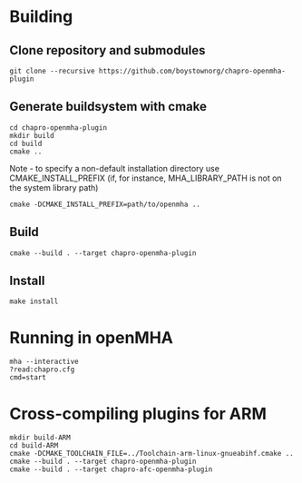 # Building
## Clone repository and submodules
```
git clone --recursive https://github.com/boystownorg/chapro-openmha-plugin
```
## Generate buildsystem with cmake
```
cd chapro-openmha-plugin
mkdir build
cd build
cmake ..
```
Note - to specify a non-default installation directory use CMAKE_INSTALL_PREFIX (if, for instance, MHA_LIBRARY_PATH is not on the system library path)
```
cmake -DCMAKE_INSTALL_PREFIX=path/to/openmha ..
```
## Build
```
cmake --build . --target chapro-openmha-plugin
```
## Install
```
make install
```
# Running in openMHA
```
mha --interactive
?read:chapro.cfg
cmd=start
```
# Cross-compiling plugins for ARM
```
mkdir build-ARM
cd build-ARM
cmake -DCMAKE_TOOLCHAIN_FILE=../Toolchain-arm-linux-gnueabihf.cmake ..
cmake --build . --target chapro-openmha-plugin
cmake --build . --target chapro-afc-openmha-plugin
```
